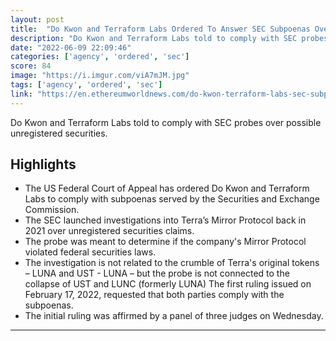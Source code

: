 ```yaml
---
layout: post
title:  "Do Kwon and Terraform Labs Ordered To Answer SEC Subpoenas Over Unregistered Securities Involving Mirror Protocol"
description: "Do Kwon and Terraform Labs told to comply with SEC probes over possible unregistered securities."
date: "2022-06-09 22:09:46"
categories: ['agency', 'ordered', 'sec']
score: 84
image: "https://i.imgur.com/viA7mJM.jpg"
tags: ['agency', 'ordered', 'sec']
link: "https://en.ethereumworldnews.com/do-kwon-terraform-labs-sec-subpoenas/"
---
```


Do Kwon and Terraform Labs told to comply with SEC probes over possible unregistered securities.

## Highlights

- The US Federal Court of Appeal has ordered Do Kwon and Terraform Labs to comply with subpoenas served by the Securities and Exchange Commission.
- The SEC launched investigations into Terra’s Mirror Protocol back in 2021 over unregistered securities claims.
- The probe was meant to determine if the company's Mirror Protocol violated federal securities laws.
- The investigation is not related to the crumble of Terra's original tokens – LUNA and UST - LUNA – but the probe is not connected to the collapse of UST and LUNC (formerly LUNA) The first ruling issued on February 17, 2022, requested that both parties comply with the subpoenas.
- The initial ruling was affirmed by a panel of three judges on Wednesday.

---
